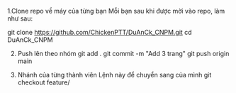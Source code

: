 1.Clone repo về máy của từng bạn
Mỗi bạn sau khi được mời vào repo, làm như sau:

git clone https://github.com/ChickenPTT/DuAnCk_CNPM.git
cd DuAnCk_CNPM

2. Push lên theo nhóm
   git add .
   git commit -m "Add 3 trang"
   git push origin main

3. Nhánh của từng thành viên
   Lệnh này để chuyển sang của mình
   git checkout feature/<ten nhanh>
